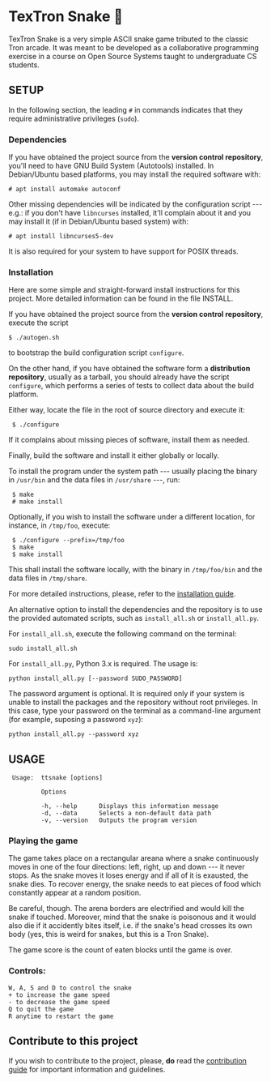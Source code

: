 # TexTron Snake 🐍

TexTron Snake is a very simple ASCII snake game tributed to the classic
Tron arcade. It was meant to be developed as a collaborative programming
exercise in a course on Open Source Systems taught to undergraduate CS
students.

## SETUP

In the following section, the leading `#` in commands indicates that they require
administrative privileges (`sudo`).

### Dependencies


If you have obtained the project source from the __version control
repository__, you'll need to have GNU Build System (Autotools) installed.
In Debian/Ubuntu based platforms, you may install the required software with:

 ```
 # apt install automake autoconf
 ```

Other missing dependencies will be indicated by the configuration script ---
e.g.: if you don't have `libncurses` installed, it'll complain about it and you
may install it (if in Debian/Ubuntu based system) with:

```
# apt install libncurses5-dev
```

It is also required for your system to have support for POSIX threads.

### Installation

Here are some simple and straight-forward install instructions for this project.
More detailed information can be found in the file INSTALL.

If you have obtained the project source from the __version control repository__,
execute the script

 ```
 $ ./autogen.sh
 ```

to bootstrap the build configuration script `configure`.

On the other hand, if you have obtained the software form a __distribution
repository__, usually as a tarball, you should already have the script
`configure`, which performs a series of tests to collect data about the build
platform.

Either way, locate the file in the root of source directory and execute it:

```
 $ ./configure
```

If it complains about missing pieces of software, install them as needed.


Finally, build the software and install it either globally or locally.

To install the program under the system path --- usually placing the binary
in `/usr/bin` and the data files in `/usr/share` ---, run:

```
 $ make
 # make install
```

Optionally, if you wish to install the software under a different location,
 for instance, in `/tmp/foo`, execute:

```
 $ ./configure --prefix=/tmp/foo
 $ make
 $ make install
```

This shall install the software locally, with the binary in `/tmp/foo/bin`
and the data files in `/tmp/share`.

For more detailed instructions, please, refer to the
[installation guide](./INSTALL).

An alternative option to install the dependencies and the repository is to use the provided automated scripts, such as `install_all.sh` or `install_all.py`. 

For `install_all.sh`, execute the following command on the terminal:

```sudo install_all.sh``` 

For `install_all.py`, Python 3.x is required. The usage is:

```python install_all.py [--password SUDO_PASSWORD]```

The password argument is optional. It is required only if your system is unable to install the packages and the repository without root privileges. In this case, type your password on the terminal as a command-line argument (for example, suposing a password `xyz`):

```python install_all.py --password xyz```

## USAGE

```
 Usage:  ttsnake [options]

         Options

         -h, --help      Displays this information message
         -d, --data      Selects a non-default data path
         -v, --version   Outputs the program version
```

### Playing the game

The game takes place on a rectangular areana where a snake continuously
moves in one of the four directions: left, right, up and down --- it never
stops. As the snake moves it loses energy and if all of it is exausted, the
snake dies. To recover energy, the snake needs to eat pieces of food which
constantly appear at a random position.

Be careful, though. The arena borders are electrified and would kill the snake
if touched. Moreover, mind that the snake is poisonous and it would also die if
it accidently bites itself, i.e. if the snake's head crosses its own body (yes,
this is weird for snakes, but this is a Tron Snake).

The game score is the count of eaten blocks until the game is over.

 ### Controls:
	W, A, S and D to control the snake
	+ to increase the game speed
	- to decrease the game speed
	Q to quit the game
	R anytime to restart the game

## Contribute to this project

If you wish to contribute to the project, please, __do__ read the
[contribution guide](doc/CONTRIBUTING.md) for important information and
guidelines.
